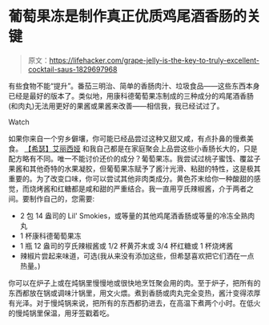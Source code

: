 # 葡萄果冻是制作真正优质鸡尾酒香肠的关键

> 原文：<https://lifehacker.com/grape-jelly-is-the-key-to-truly-excellent-cocktail-saus-1829697968>

有些食物不能“提升”。番茄三明治、简单的香肠肉汁、垃圾食品——这些东西本身已经是最好的版本了。类似地，用康科德葡萄果冻制成的三种成分的鸡尾酒香肠(和肉丸)无法用更好的果酱或果酱来改善——相信我，我已经试过了。

Watch

如果你来自一个穷乡僻壤，你可能已经品尝过这种又甜又咸，有点扑鼻的慢煮美食。 [【希瑟】](https://lifehacker.com/im-heather-hass-lifehacker-creative-producer-and-this-1829169803)[艾丽西娅](https://twocents.lifehacker.com/im-alicia-adamczyk-lifehacker-staff-writer-and-this-i-1829110602) 和我自己都是在家庭聚会上品尝这些小香肠长大的，只是配方略有不同。唯一不能讨价还价的成分？葡萄果冻。我尝试过桃子蜜饯、覆盆子果酱和其他奇特的水果凝胶，但葡萄果冻赋予了酱汁光滑、粘甜的特性，这是极其重要的。为了改变口味，你可以尝试其他非肉类成分。黄色芥末给你一种酸甜的感觉，而烧烤酱和红糖都是咸和甜的严重结合。我一直用亨氏辣椒酱，介于两者之间。要制作自己的，您需要:

*   2 包 14 盎司的 Lil' Smokies，或等量的其他鸡尾酒香肠或等量的冷冻全熟肉丸
*   1 杯康科德葡萄果冻
*   1 瓶 12 盎司的亨氏辣椒酱或 1/2 杯黄芥末或 3/4 杯红糖或 1 杯烧烤酱
*   辣椒片尝起来味道，可选(我从来没有添加这些，但希瑟喜欢把它们洒在一点热量。)

你可以在炉子上或在炖锅里慢慢地或很快地烹饪聚会用的肉。至于炉子，把所有的东西都放在锅或调味汁锅里，用文火煨。煮到香肠或肉丸完全变热，酱汁变得浓厚有光泽。对于慢炖锅来说，把所有的东西都扔进去，在高温下煮两个小时。在低火的慢炖锅里保温，用牙签戳着吃。